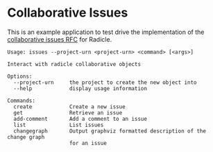 # Collaborative Issues

This is an example application to test drive the implementation of the
[collaborative issues RFC](https://github.com/radicle-dev/radicle-link.git) for Radicle.

```
Usage: issues --project-urn <project-urn> <command> [<args>]

Interact with radicle collaborative objects

Options:
  --project-urn     the project to create the new object into
  --help            display usage information

Commands:
  create            Create a new issue
  get               Retrieve an issue
  add-comment       Add a comment to an issue
  list              List issues
  changegraph       Output graphviz formatted description of the change graph
                    for an issue

```
